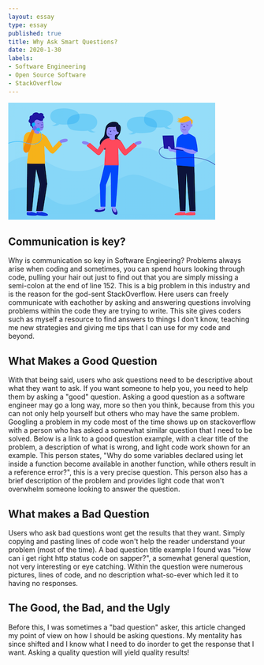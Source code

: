 ```yaml
--- 
layout: essay 
type: essay 
published: true
title: Why Ask Smart Questions?
date: 2020-1-30
labels: 
- Software Engineering 
- Open Source Software
- StackOverflow
---
```

![communication](/images/com.png)


## Communication is key?

Why is communication so key in Software Engieering?  Problems always arise when coding and sometimes, you can spend hours looking through code, pulling your hair out just to find out that you are simply missing a semi-colon at the end of line 152.  This is a big problem in this industry and is the reason for the god-sent StackOverflow.  Here users can freely communicate with eachother by asking and answering questions involving problems within the code they are trying to write.  This site gives coders such as myself a resource to find answers to things I don't know, teaching me new strategies and giving me tips that I can use for my code and beyond.

## What Makes a Good Question

With that being said, users who ask questions need to be descriptive about what they want to ask.  If you want someone to help you, you need to help them by asking a "good" question.  Asking a good question as a software engineer may go a long way, more so then you think, because from this you can not only help yourself but others who may have the same problem.  Googling a problem in my code most of the time shows up on stackoverflow with a person who has asked a somewhat similar question that I need to be solved.  Below is a link to a good question example, with a clear title of the problem, a description of what is wrong, and light code work shown for an example.  This person states, "Why do some variables declared using let inside a function become available in another function, while others result in a reference error?", this is a very precise question.  This person also has a brief description of the problem and provides light code that won't overwhelm someone looking to answer the question.

## What makes a Bad Question
Users who ask bad questions wont get the results that they want.  Simply copying and pasting lines of code won't help the reader understand your problem (most of the time).  A bad question title example I found was "How can i get right http status code on sapper?", a somewhat general question, not very interesting or eye catching.  Within the question were numerous pictures, lines of code, and no description what-so-ever which led it to having no responses.  

## The Good, the Bad, and the Ugly
Before this, I was sometimes a "bad question" asker, this article changed my point of view on how I should be asking questions.  My mentality has since shifted and I know what I need to do inorder to get the response that I want.  Asking a quality question will yield quality results!
